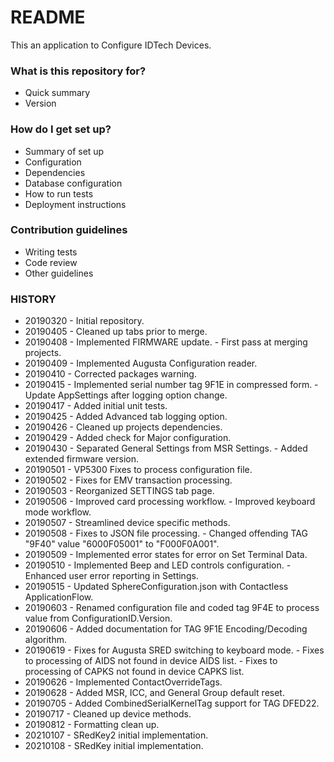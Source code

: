 # README #

This an application to Configure IDTech Devices.

### What is this repository for? ###

* Quick summary
* Version

### How do I get set up? ###

* Summary of set up
* Configuration
* Dependencies
* Database configuration
* How to run tests
* Deployment instructions

### Contribution guidelines ###

* Writing tests
* Code review
* Other guidelines

### HISTORY ###

* 20190320 - Initial repository.
* 20190405 - Cleaned up tabs prior to merge.
* 20190408 - Implemented FIRMWARE update.
           - First pass at merging projects.
* 20190409 - Implemented Augusta Configuration reader.
* 20190410 - Corrected packages warning.
* 20190415 - Implemented serial number tag 9F1E in compressed form.
           - Update AppSettings after logging option change.
* 20190417 - Added initial unit tests.
* 20190425 - Added Advanced tab logging option.
* 20190426 - Cleaned up projects dependencies.
* 20190429 - Added check for Major configuration.
* 20190430 - Separated General Settings from MSR Settings.
           - Added extended firmware version.
* 20190501 - VP5300 Fixes to process configuration file.
* 20190502 - Fixes for EMV transaction processing.
* 20190503 - Reorganized SETTINGS tab page.
* 20190506 - Improved card processing workflow.
           - Improved keyboard mode workflow.
* 20190507 - Streamlined device specific methods.
* 20190508 - Fixes to JSON file processing.
           - Changed offending TAG "9F40" value "6000F05001" to "F000F0A001".
* 20190509 - Implemented error states for error on Set Terminal Data.
* 20190510 - Implemented Beep and LED controls configuration.
           - Enhanced user error reporting in Settings.
* 20190515 - Updated SphereConfiguration.json with Contactless ApplicationFlow.
* 20190603 - Renamed configuration file and coded tag 9F4E to process value from ConfigurationID.Version.
* 20190606 - Added documentation for TAG 9F1E Encoding/Decoding algorithm.
* 20190619 - Fixes for Augusta SRED switching to keyboard mode.
           - Fixes to processing of AIDS not found in device AIDS list.
           - Fixes to processing of CAPKS not found in device CAPKS list.
* 20190626 - Implemented ContactOverrideTags.
* 20190628 - Added MSR, ICC, and General Group default reset.
* 20190705 - Added CombinedSerialKernelTag support for TAG DFED22.
* 20190717 - Cleaned up device methods.
* 20190812 - Formatting clean up.
* 20210107 - SRedKey2 initial implementation.
* 20210108 - SRedKey initial implementation.
